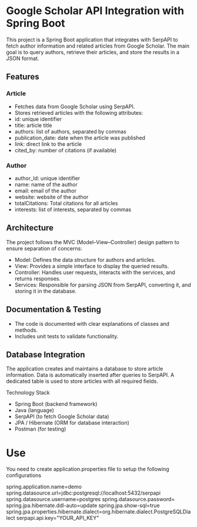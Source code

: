 # Google Scholar API Integration with Spring Boot

This project is a Spring Boot application that integrates with SerpAPI to fetch author information and related articles from Google Scholar. The main goal is to query authors, retrieve their articles, and store the results in a JSON format.

## Features
### Article
- Fetches data from Google Scholar using SerpAPI.
- Stores retrieved articles with the following attributes:
- id: unique identifier
- title: article title
- authors: list of authors, separated by commas
- publication_date: date when the article was published
- link: direct link to the article
- cited_by: number of citations (if available)
### Author
- author_Id: unique identifier
- name: name of the author
- email: email of the author
- website: website of the author
- totalCitations: Total citations for all articles
- interests: list of interests, separated by commas

## Architecture

The project follows the MVC (Model–View–Controller) design pattern to ensure separation of concerns:

- Model: Defines the data structure for authors and articles.
- View: Provides a simple interface to display the queried results.
- Controller: Handles user requests, interacts with the services, and returns responses.
- Services: Responsible for parsing JSON from SerpAPI, converting it, and storing it in the database.

## Documentation & Testing

- The code is documented with clear explanations of classes and methods.
- Includes unit tests to validate functionality.

## Database Integration

The application creates and maintains a database to store article information. Data is automatically inserted after queries to SerpAPI. A dedicated table is used to store articles with all required fields.

Technology Stack

- Spring Boot (backend framework)
- Java (language)
- SerpAPI (to fetch Google Scholar data)
- JPA / Hibernate (ORM for database interaction)
- Postman (for testing)

# Use
You need to create application.properties file to setup the following configurations

spring.application.name=demo
spring.datasource.url=jdbc:postgresql://localhost:5432/serpapi
spring.datasource.username=postgres
spring.datasource.password=
spring.jpa.hibernate.ddl-auto=update
spring.jpa.show-sql=true
spring.jpa.properties.hibernate.dialect=org.hibernate.dialect.PostgreSQLDialect
serpapi.api.key="YOUR_API_KEY"
